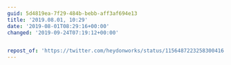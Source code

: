 ```yaml
---
guid: 5d4819ea-7f29-484b-bebb-aff3af694e13
title: '2019.08.01, 10:29'
date: '2019-08-01T08:29:16+00:00'
changed: '2019-09-24T07:19:12+00:00'


repost_of: 'https://twitter.com/heydonworks/status/1156487223258300416'
---
```


